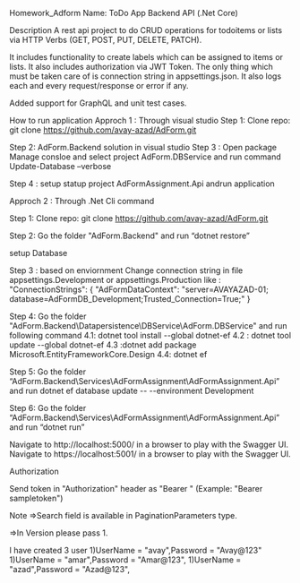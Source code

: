 Homework_Adform
Name: ToDo App Backend API (.Net Core)

 

Description
A rest api project to do CRUD operations for todoitems or lists via HTTP Verbs (GET, POST, PUT, DELETE, PATCH).

It includes functionality to create labels which can be assigned to items or lists. It also includes  authorization via JWT Token. The only thing which must be taken care of is connection string in appsettings.json.
It also logs each and every request/response or error if any.

Added support for GraphQL and unit test cases.


How to run application
Approch 1 : Through visual studio
Step 1: Clone repo:
git clone https://github.com/avay-azad/AdForm.git

Step 2: AdForm.Backend solution in visual studio
Step 3 : Open package Manage consloe and select project AdForm.DBService and run command
 Update-Database –verbose

Step 4 : setup statup project AdFormAssignment.Api andrun application


Approch 2 : Through .Net Cli command

Step 1: Clone repo:
git clone https://github.com/avay-azad/AdForm.git

Step 2: Go the folder "AdForm.Backend" and run
“dotnet restore”

setup Database 

Step 3 : based on enviornment Change connection string in file appsettings.Development or appsettings.Production
like : "ConnectionStrings": {
    "AdFormDataContext": "server=AVAYAZAD-01; database=AdFormDB_Development;Trusted_Connection=True;"
  }
  
Step 4: Go the folder "AdForm.Backend\Datapersistence\DBService\AdForm.DBService" and run following command
4.1: dotnet tool install --global dotnet-ef
4.2 : dotnet tool update --global dotnet-ef
4.3 :dotnet add package Microsoft.EntityFrameworkCore.Design
4.4: dotnet ef

Step 5: Go the folder “AdForm.Backend\Services\AdFormAssignment\AdFormAssignment.Api” and run 
 dotnet ef database update -- --environment Development

Step 6: Go the folder “AdForm.Backend\Services\AdFormAssignment\AdFormAssignment.Api” and run 
“dotnet run”

Navigate to http://localhost:5000/ in a browser to play with the Swagger UI.
Navigate to https://localhost:5001/ in a browser to play with the Swagger UI.


Authorization

Send token in "Authorization" header as "Bearer <token>" (Example: "Bearer sampletoken")

Note
=>Search field is available in PaginationParameters type.

=>In Version please pass 1.


I have created 3 user 
1)UserName = "avay",Password = "Avay@123"
1)UserName = "amar",Password = "Amar@123",
1)UserName = "azad",Password = "Azad@123",